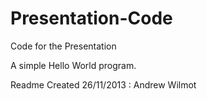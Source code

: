 Presentation-Code
=================


Code for the Presentation

A simple Hello World program. 

Readme Created 26/11/2013 : Andrew Wilmot
 
